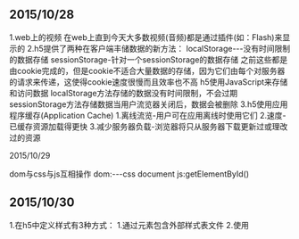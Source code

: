 ## 2015/10/28

1.web上的视频
在web上直到今天大多数视频(音频)都是通过插件(如：Flash)来显示的
2.h5提供了两种在客户端丰储数据的新方法：
	localStorage---没有时间限制的数据存储
	sessionStorage-针对一个sessionStorage的数据存储
之前这些都是由cookie完成的，但是cookie不适合大量数据的存储，因为它们由每个对服务器的请求来传递，这使得cookie速度很慢而且效率也不高
h5使用JavaScript来存储和访问数据
localStorage方法存储的数据没有时间限制，不会过期
sessionStorage方法存储数据当用户流览器关闭后，数据会被删除
3.h5使用应用程序缓存(Application Cache)
	1.离线流览-用户可在应用离线时使用它们
	2.速度-已缓存资源加载得更快
	3.减少服务器负载-浏览器将只从服务器下载更新过或理改过的资源
<html mainfest="/缓存文件"-----mainfest文件的建议文件扩展名是：.appcache
mainfest文件需要配置正确的MIME-type,"text/cache-mainfest",必须在web服务器上进行配置

## 2015/10/29

dom与css与js互相操作
dom:---css
	document
js:getElementById()

## 2015/10/30

1.在h5中定义样式有3种方式：
	1.通过<link/>元素包含外部样式表文件
	2.使用<style/>元素定义嵌入式样式
	3.使用style特性定义针对特定元素的样式


### css基础

## 2015/10/27

1.样式通常保存在外部的.css文件中，通过公公编辑css文档，外部样式表使你有能力同时改变站点中所有的页面布局和外观。
2.样式优先权：
	1.浏览器缺省设置
	2.外部样式表
	3.内部样式表(位于<head>标签内部)
	4.内联样式(在HTML元素内部，优先权最高)
3.选择器(selector)---HTML元素
	selector{property:value;....}
	//这里要对每一个选择器的属性熟记---每一个属性所对应的改变
	selector1,selector2......{property:value;....}//选择器可以分组用逗号分开
	样式继承：子元素会遵循父元素的样式--如果特别子元素不想遵循，抽出来单独写
4.id选择器(#id{property:value;......}----意味着每一个HTML元素都有一个id属性
	派生性------可拓展
5.类选择器(.class{property:value;.....}---意味着每一个HTML元素都有一个class属性)
	派生性------可拓展
6.属性选择器(不仅局限于class和id属性)
	---只有规定了!DOCTYPE时，IE7和IE8才支持属性选择器---IE6及更低版本不支持属性选择
	[属性名]{property:value;.....}
	属性选择器对不带有class与id属性的表单设置样式非常有用
7.创建css
	1.外部样式表：
		在文档的头部<head></head>内部使用<link>标签链接到样式表
		.css文件中不能包含任何html标签
	2.内部样式表：
		当单个文档需要特殊样式时，就应该使用内部样式表
		使用<style>标签在文档头部<head></head>定义内部样式表
	3.内联样式
		在相关标签内使用(style)属性，style属性可以包含任何css属性



----模型样式----

1.背景(background)
background-color:colorvalue背景颜色
2.文本(text)
text-
letter-
3.字体(font)
font-
4.链接()
a:link/*未被访问的链接*/
a:visited/*已访问的链接*/
a:hover/*鼠标指针位于链接上方*/
a:active/*链接被点击*/
/*a:hover必须位于a:link和a:visited之后
  a:active必须位于a:hover之后*/
5.列表(list-style)
6.表格(table)
7.轮廓(outline)


-------框模型---------
框模型概念：
	-----------------------------
	-         padding(内边距)   -
	-      -------------        -
	-      -           -        -
	-      - element   -        -
	-      -           -        -
	-      -           -        -
	-      -------------        -
	-                           -
	-----------------------------
element:元素
padding:内边距(填充)非负值，顺时针设置
border:边框(制作表格)
margin:外边距(空白)可负值，外边框合并可减少占用空间


---------选择器-----------
最常见的css选择器是HTML/XML元素选择器，文档元素是最基本的选择器

在HTML类选择器中，一个class值可能包含一个词列表，各词用空格分隔
与类选择器不同，ID选择器会使用一次，而且仅一次

----------css3---------------
通过css3过渡，我们可以不使用Flash动画或JavaScript的情况下，当无素从一种样式变换为另一种样式时为元素添加效果
要实现这一点，必须规定两项内容：
1.规定你希望把效果添加到哪一个css属性上
2.规定效果的时长

//操作cookie的对象
var cookie={};
//读取
cookie.gv=function(name){
    var reg=new RegExp("^(.*[=& ])?"+name+"=([^&^;^=]*)[&;]?.*$","i");
    if(reg.test(document.cookie)){
    return document.cookie.replace(reg,"$2");}else{return null;}
};
//设置
cookie.sv=function(name,value,expmin,path){
    var c=new StringBuilder(name);
    c.add("=");c.add(value);
    if(expmin){
        var exp=new Date();
        exp.setTime(exp.getTime()+expmin*1000);
        c.add(";expires=");c.add(exp.toGMTString());
    }
    c.add(";path=/");//cookie的path设置没有处理
    document.cookie=c.tostring();
};
//删除
cookie.del=function(name){
    cookie.sv(name,"",-1);
};
Markdown语法
````   代码段 ````
`单句代码`
*字体加粗*
#   ------一级标题
##  ------二级标题------类推
* / +      无序分行
[]        是否作标记      [x]   已作标记
具体祥细：https://github.com/cssmagic/blog/issues/13

1.JS中Object类型

	new Object创建一个Object类实例，相当于所有对象都继承自Object
	每个Object实例都具有常用属性和方法：
	constructor:保存着用于创建当前对象的构造函数
	isPrototypeOf(Object):用于检查传入的对象是否是传入的对象的原型
	toLocaleString():返回对象的字符串表示
	toString():返回对象的字符串表示
	valueOf():返回对象的字符串、数值、布尔值表示，通常与toString()返回值相同
	等等其它一些属性与方法

	2.JS中函数

	JS中函数参数列表类似于一个数组，在函数体内可以通过arguments对象来访问这个参数数组。arguments只是获取参数的一个副本，参数与arguments只是值相同，它们内存空间不相同
	JS中没有函数重载的用法，原因是JS中对函数参数是动态分配的，如果有俩个函数名相同参数列表不同的函数，解析器只取得后定义的那个函数
	JS中变量赋值（访问变量）有俩种方式：
	方式一：基本类型值都是传值
	方式二：由多个值构成的对象都是传引用
	JS中所有函数的参数都是按值传递的，生成一个副本
	函数名实际上也是一个指向函数对象的指针
	函数声明语法：function test () {} //可以在此函数前使用该函数
	函数表达式语法：var test = function(){} //不可以在此函数定义前使用该函数
	如果访问函数的名字而不带后面的小括号，仅仅只是访问该函数的指针并不执行函数体
	在函数内部有俩个特殊的对象：arguments和this,this表示的是函数的当前执行环境
	每个函数都包含两个属性：lenght和prototype
	lenght:表示函数希望接收的命名参数的个数
	prototype:对于引用类型来说（包括函数），prototype是保存它们所有实例方法的真正所在(prototype是一个指针，指向一个对象，这个对象包含特定类型所有实例共享的属性和方法)，如toString和valueOf()等方法都是保存在prototype名下，只不过是通过不同实例访问而已
	函数都包含2个非继承而的方法：apply()与call()这2个方法的用途是在特定的作用域中调用函数（扩充作用域），第一个参数指定函数运行的作用域，第二个参数传入参数列表

	3.创建对象

	工厂模式：批量生产多组相似对象，没有对象类型概念
	构造函数：原生构造--Object、Array等;自定义构造--都有一个constructor(构造函数)属性、instanceof操作符标识对象类型，可以将它的实列标识为一种特定的类型，每个对象创建都会生成一个该对象的属性和方法（性能差）
	原型构造：使用对象的prototype属性共享生成的相同属性与方法，对构造函数进行优化，所有原型对象object.prototype都会自动获取一个constructor属性，这个属性包含一个指向所在函数的指针，通过这个构造函数我们可以继续为原型对象添加属性与方法

	
	内网(LAN)

		1. 两台或多台设备间的简单物理连接，这些设备共亨数据传输消耗
		2. 局域网一般覆盖面积在家庭的两台pc机或一个单位或机构的几公里范围内
		3. 内网ip由协议分配的内网ip(192.168开头),子网掩码一般设置为(255.255.255.0)比较少见的(255.255.0.0)
		4. 其中将一台或多台大存储机器设置为服务器，其它客户pc与它连接，共享服务器上的数据

	外网(WAN)

		1. 各地区，或国家级的网络互联，形成大型的互联网(intenet)
		2. 世界上最大的互联网是因特网(Intenet)，几乎所有的网络都来自因特网，都是由因特网服务提供商(ISP)提供收费服务(服务商有一台或多台服务器，用户连接上这些服务器就能上因特网了)
		3. 外网实现分配唯一外网ip，将用户连接到一起

	城域网(MAN)

		1. 一个城镇间的局区域连接，一些特殊需求，没什么卵用

1. tcp/ip 协议族

	1. 网络拓扑：网型，星型，链型，环型
	2. 现在流行的拓扑是星型，实现价钱底廉，简单易用的形式
	3. 星型拓扑实现点对点由路由或者集线器连接方式，如果路由器或者集线器出现故障将会导致线下局域网全部瘫痪

2. tcp/ip 协议对www的分层

	1. 应用层

		1. 与用户交互层，是用户唯一能够可见的一个层级
		2. 最常见的模式：c/s模式(cline/servers),客户端/服务器
		3. 运行于这个模式下的计算机程序我们称之为进程，在客户端程序我们称之为客户端进程，在服务器的程序称之为服务器进程
		4. 服务器进程是响应客户端进程设计的，所以服务器进程必须要总是开启状态，已及时反馈客户端的请求
		5. 客户端进程则在用户须要使用这个进程时开启，不须要时可以关闭
		6. 一个服务器进程可以对应多个客户端进程(服务器进程是响应客户端为主的)
		7. 这个层级中的地址：统一资源管理地址(URL)简称网址，这个地址根据分布各地的dns服务器负责解析为计算机的唯一地址(ip地址)

	2. 传输层

		1. 传输层提供一切服务的标准
		2. 在传输层，客户端进程请求连接服务器进程时，仅仅根据ip地址只能寻找到服务器主机，不能识别当前须要连接哪一个进程，此时须要一个标识地址(端口号)
		3. 服务器的各个进程的端口号是确定的，但在客户端进程的端口号是计算机临时分配的(一定范围内),比如：远程连接服务(telnet)端口号为23，数据传输(ftp)端口号为21
		4. 传输层能够启到流量控制与数据较验的作用，流量控制检测数据传输过程中缓存区的数据是否过量(发包与接收包),数据较验则对包的序号与数量进行内部分析
		5. 传输层的几个重要协议：udp/tcp/.....
			udp: 简单快速的连接方式，源发送的包到目标主机后不会收到反馈，目标主机可能没有收到，也可能收到错误的包，但会直接丢弃，不返馈给源，连接不可靠(适合在线视频与音频文件的传输)
			tcp: 3握手连接，4握手断开连接，连接是安全可靠的，当源发送包给目标主机后，目标主机进行检错较验，如果包有问题或者包在传输过程丢失则目标主机反馈信息给源，源收到信息后重新发送包给目标主机

	3. 网络层

		1. 网络层地址ipv4/ipv6
		2. 网络层最重要的作用是路由选择
		3. 路由器是如何让别人知道自已的路由地址的(路由选择协议)：新加入的路由能够自发广播自已的地址给互联网上的所有已连接的路由，其它路由将会保存这个地址
		4. 路由器总是能够找到数据传输过程的最佳路径(比如：路由断裂，堵塞)
		5. ipv4地址是由32位二进制用4组8位(0-255)由点分法分隔的一串数字，现在已经不够用了，逐渐推广使用ipv6

	4. 数据链路层

		1. 实现数据帧的传输，数据在这个层现实点对点的传输
		2. 结点开始与结点结束时对数据进行较验，只实现结点到结点的较验，不进行结点内的较验(结点内的较验由传输层完善)
		3. 每个计算机有一个固定不变的物理ip,经由arp服务器将ip映射为mac地址

	5. 物理层

		1. 在物理层中将链路层的数据帧转化为二进制位流进行物理传输，此时不涉及任何逻辑上的干扰。


1. 邮件系统
	
	1. 基于客户端/服务端/客户端模式
	2. MAT---MAA形式
	3. MAT客户端---MAT服务器-----MAT服务器-----MAA客户端
	4. POP邮件推送协议，负责发送邮件时推送消息(不实用了)
	5. STMP协议，是POP的超集，功能比POP强大

2. www万维网(浏览器，www服务器，http协议)

	1. 现在主流英特网呈现方式(页面文档的形式)
	2. 超文本传输协议(http)
	3. 超文本文档与超媒体文档

		1. 超文本文档
			以文本文件为主，一个链接连着一个文本文档(页面)，从任意页面跳转到任意页面
		2. 超媒体文档
			以多媒体文件为主(音频，视频)，依然使用一个链接连接一个页面的形式

	4. 静态文档

		1. 一直都有，在请求该文档前就已经创建完成了
		2. 客户端在请求静态文档时，服务端将文档的副本返回给客户端展示

	5. 动态文档

		1. 客户端请求时动态创建
		2. 考虑到服务器流量与并发的瓶颈，一般前端会做一系统的逻辑处理(javascript脚本)，必要的请求将留给服务器完成
		3. 服务器使用java,php,c++完成动态更新前端展示

	6. www地址

		使用统一资源管理地址(URL)，服务协议: 服务器地址/端口号/文件路径/

3. FTP文件传输系统
	
	1. 实现俩台设备间的文件传输,目标设备开放ftp服务，源设备也需要开放ftp服务
	2. 
4. TELNET服务

	1. 开放telnet服务，远程终端另一台设备，实现远程控制

http和socket
http:
    http全文是超文本传输协议,是一种万维网常用的协议,
    它是TCP协议的一种典型上的应用,而TCP协议有一个典型的特点,就是"三次握手",记住这个特征,因为很多时候我们都会忘记这个基本特征.
    http还有一个特点是"断链接",你也可以说是短链接,不过用"断链接"我觉的更合适.也就是说当我们用http协议打开一个信息点的时候,信息读取完毕双方会自动断开.
socket:
    socket(套接字)是TCP/IP协议的基本操作单元。它是网络通信过程中端点的抽象表示。
    同HTTP不同的是http只能走tcp,socket不仅能走tcp,而且还能走udp,这个是socket的第一个特点
    socket的另外一个特点是他可以是"长链接",也就是说除非双方主动断开,否则,他不会自动断开.这个特点非常的好,很多应用都会需要长链接,来者不拒,为了保持服务器资源的最大利用率,通常我们会要求双方通过定时的心跳方式来确认长链接的有效性.只要心跳不存在,服务器就可以及时剔除掉这些死链接.
    常规处理下,哪些地方用"PUSH", 哪些地方用"PUll"了.
    也就是说在TCP的握手协议的基础上,我们是完全可以通过socket的互相应答的方式实现http的请求-应答传输的.尤其是在一些特定的应用下,使用简单的socket模拟http,比用http要快很多